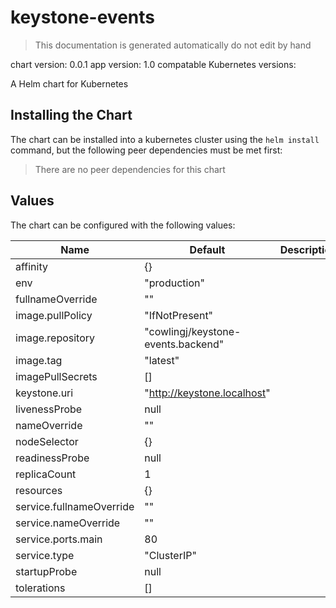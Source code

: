 # keystone-events

> This documentation is generated automatically do not edit by hand

chart version: 0.0.1
app version: 1.0
compatable Kubernetes versions: 

A Helm chart for Kubernetes

## Installing the Chart

The chart can be installed into a kubernetes cluster using the `helm install` command,
but the following peer dependencies must be met first:

  > There are no peer dependencies for this chart

## Values

The chart can be configured with the following values:

| Name | Default | Description |
| - | - | - |
| affinity | {} | |
| env | "production" | |
| fullnameOverride | "" | |
| image.pullPolicy | "IfNotPresent" | |
| image.repository | "cowlingj/keystone-events.backend" | |
| image.tag | "latest" | |
| imagePullSecrets | [] | |
| keystone.uri | "http://keystone.localhost" | |
| livenessProbe | null | |
| nameOverride | "" | |
| nodeSelector | {} | |
| readinessProbe | null | |
| replicaCount | 1 | |
| resources | {} | |
| service.fullnameOverride | "" | |
| service.nameOverride | "" | |
| service.ports.main | 80 | |
| service.type | "ClusterIP" | |
| startupProbe | null | |
| tolerations | [] | |

